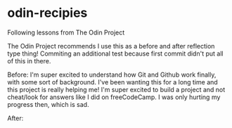 # odin-recipies
Following lessons from The Odin Project

The Odin Project recommends I use this as a before and after reflection 
type thing! Commiting an additional test because first commit didn't put 
all of this in there.

Before: I'm super excited to understand how Git and Github work finally, 
with some sort of background. I've been wanting this for a long time and 
this project is really helping me! I'm super excited to build a project 
and not cheat/look for answers like I did on freeCodeCamp. I was only 
hurting my progress then, which is sad.

After:
